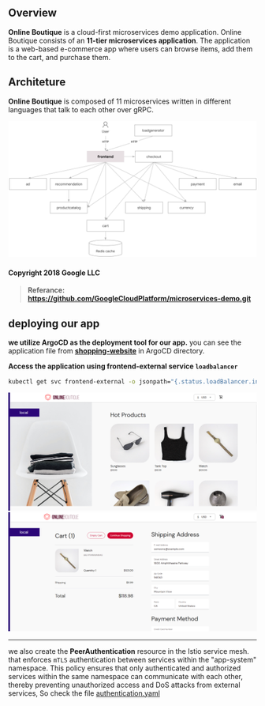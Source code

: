 ## Overview

**Online Boutique** is a cloud-first microservices demo application. Online Boutique consists of an **11-tier microservices application**. The application is a web-based e-commerce app where users can browse items, add them to the cart, and purchase them.

## Architeture

**Online Boutique** is composed of 11 microservices written in different languages that talk to each other over gRPC.

![Architecture ofmicroservices](../images/app-architecture.png)

#### Copyright 2018 Google LLC
> **Referance: https://github.com/GoogleCloudPlatform/microservices-demo.git**

## deploying our app

**we utilize ArgoCD as the deployment tool for our app.** you can see the application file from **[shopping-website](../ArgoCD/app-of-apps/shopping-website.yaml)** in ArgoCD directory.

**Access the application using frontend-external service `loadbalancer`**

```bash
kubectl get svc frontend-external -o jsonpath="{.status.loadBalancer.ingress[0].hostname}"
```

![application-screnshot](../images/app-screenshot-1.png) 
![application-screnshot](../images/app-screenshot-2.png) 

___

we also create the **PeerAuthentication** resource in the Istio service mesh. that enforces `mTLS` authentication between services within the "app-system" namespace. This policy ensures that only authenticated and authorized services within the same namespace can communicate with each other, thereby preventing unauthorized access and DoS attacks from external services, So check the file [authentication.yaml](authentication.yaml)

